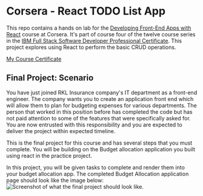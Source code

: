 # Corsera - React TODO List App
This repo contains a hands on lab for the [Developing Front-End Apps with React](https://www.coursera.org/programs/eightfold-pliic/learn/developing-frontend-apps-with-react) course at Corsera. It's part of course four of the twelve course series in the [IBM Full Stack Software Developer Professional Certificate](https://www.coursera.org/programs/eightfold-pliic/professional-certificates/ibm-full-stack-cloud-developer). This project explores using React to perform the basic CRUD operations.

[My Course Certificate](https://coursera.org/share/5e9046df3abeb25975350d688fac525d)

## Final Project: Scenario
You have just joined RKL Insurance company's IT department as a front-end engineer. The company wants you to create an application front end which will allow them to plan for budgeting expenses for various departments. The person that worked in this position before has completed the code but has not paid attention to some of the features that were specifically asked for. You are now entrusted with this responsibility and you are expected to deliver the project within expected timeline.

This is the final project for this course and has several steps that you must complete. You will be building on the Budget allocation application you built using react in the practice project.

In this project, you will be given tasks to complete and render them into your budget allocation app. The completed Budget Allocation application page should look like the image below:
![Screenshot of what the final project should look like.](https://cf-courses-data.s3.us.cloud-object-storage.appdomain.cloud/IBM-CD0210EN-SkillsNetwork/labs/Final%20project-budget%20app/images/finalbudget.png)
